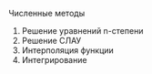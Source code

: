 Численные методы 
1. Решение уравнений n-степени
2. Решение СЛАУ
3. Интерполяция функции
4. Интегрирование
